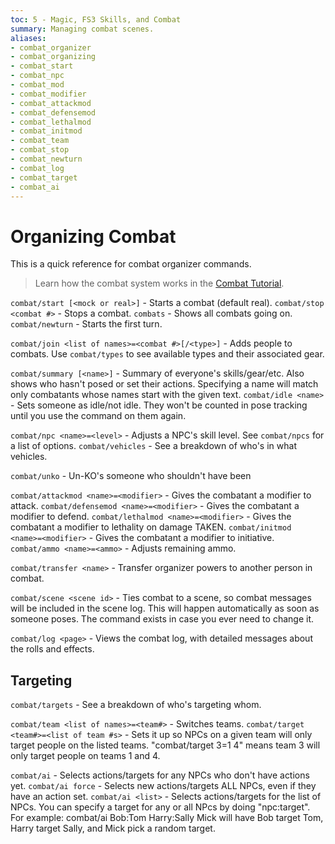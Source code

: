 ```yaml
---
toc: 5 - Magic, FS3 Skills, and Combat
summary: Managing combat scenes.
aliases:
- combat_organizer
- combat_organizing
- combat_start
- combat_npc
- combat_mod
- combat_modifier
- combat_attackmod
- combat_defensemod
- combat_lethalmod
- combat_initmod
- combat_team
- combat_stop
- combat_newturn
- combat_log
- combat_target
- combat_ai
---
```


# Organizing Combat

This is a quick reference for combat organizer commands.

> Learn how the combat system works in the [Combat Tutorial](/help/fs3combat_tutorial).

`combat/start [<mock or real>]` - Starts a combat (default real).
`combat/stop <combat #>` - Stops a combat.
`combats` - Shows all combats going on.
`combat/newturn` - Starts the first turn.

`combat/join <list of names>=<combat #>[/<type>]` - Adds people to combats.
  Use `combat/types` to see available types and their associated gear.

`combat/summary [<name>]` - Summary of everyone's skills/gear/etc. Also shows who hasn't posed or set their actions. Specifying a name will match only combatants whose names start with the given text.
`combat/idle <name>` - Sets someone as idle/not idle.  They won't be counted in pose tracking until you use the command on them again.

`combat/npc <name>=<level>` - Adjusts a NPC's skill level.  See `combat/npcs` for a list of options.
`combat/vehicles` - See a breakdown of who's in what vehicles.

`combat/unko` - Un-KO's someone who shouldn't have been

`combat/attackmod <name>=<modifier>` - Gives the combatant a modifier to attack.
`combat/defensemod <name>=<modifier>` - Gives the combatant a modifier to defend.
`combat/lethalmod <name>=<modifier>` - Gives the combatant a modifier to lethality on damage TAKEN.
`combat/initmod <name>=<modifier>` - Gives the combatant a modifier to initiative.
`combat/ammo <name>=<ammo>` - Adjusts remaining ammo.

`combat/transfer <name>` - Transfer organizer powers to another person in combat.

`combat/scene <scene id>` - Ties combat to a scene, so combat messages will be included in the scene log.
    This will happen automatically as soon as someone poses.  The command exists in case you ever need to change it.

`combat/log <page>` - Views the combat log, with detailed messages about the rolls and effects.


## Targeting

`combat/targets` - See a breakdown of who's targeting whom.

`combat/team <list of names>=<team#>` - Switches teams.
`combat/target <team#>=<list of team #s>` - Sets it up so NPCs on a given team will only
    target people on the listed teams.  "combat/target 3=1 4" means team 3 will only target
    people on teams 1 and 4.

`combat/ai` - Selects actions/targets for any NPCs who don't have actions yet.
`combat/ai force` - Selects new actions/targets ALL NPCs, even if they have an action set.
`combat/ai <list>` - Selects actions/targets for the list of NPCs.   You can specify a target for any or all
    NPcs by doing "npc:target".  For example:  combat/ai Bob:Tom Harry:Sally Mick  will have Bob
    target Tom, Harry target Sally, and Mick pick a random target.
